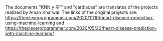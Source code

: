The documents "KNN y RF" and "cardiacas" are translates of the projects realized by Aman Kharwal.
The links of the original projects are: https://thecleverprogrammer.com/2020/11/10/heart-disease-prediction-using-machine-learning and https://thecleverprogrammer.com/2020/05/20/heart-disease-prediction-with-machine-learning/
